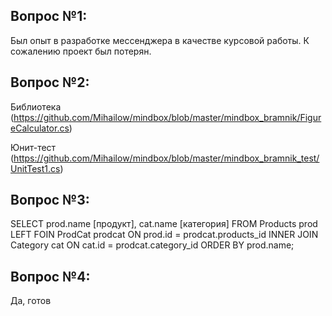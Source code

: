 ## Вопрос №1: 

Был опыт в разработке мессенджера в качестве курсовой работы. К сожалению проект был потерян.

## Вопрос №2:
  
Библиотека (https://github.com/Mihailow/mindbox/blob/master/mindbox_bramnik/FigureCalculator.cs)

Юнит-тест (https://github.com/Mihailow/mindbox/blob/master/mindbox_bramnik_test/UnitTest1.cs)

## Вопрос №3: 

SELECT prod.name [продукт], cat.name [категория] FROM Products prod
	LEFT FOIN ProdCat prodcat ON prod.id = prodcat.products_id
	INNER JOIN Category cat ON cat.id = prodcat.category_id
	ORDER BY prod.name;
	
## Вопрос №4:

Да, готов 